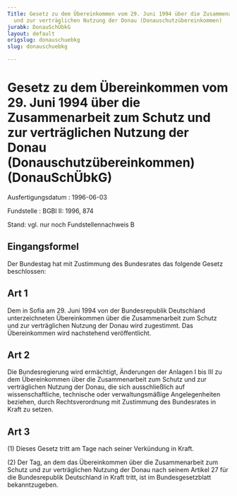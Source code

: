```yaml
---
Title: Gesetz zu dem Übereinkommen vom 29. Juni 1994 über die Zusammenarbeit zum Schutz
  und zur verträglichen Nutzung der Donau (Donauschutzübereinkommen)
jurabk: DonauSchÜbkG
layout: default
origslug: donauschuebkg
slug: donauschuebkg

---
```


# Gesetz zu dem Übereinkommen vom 29. Juni 1994 über die Zusammenarbeit zum Schutz und zur verträglichen Nutzung der Donau (Donauschutzübereinkommen) (DonauSchÜbkG)

Ausfertigungsdatum
:   1996-06-03

Fundstelle
:   BGBl II: 1996, 874

Stand: vgl. nur noch Fundstellennachweis B


## Eingangsformel

Der Bundestag hat mit Zustimmung des Bundesrates das folgende Gesetz
beschlossen:


## Art 1

Dem in Sofia am 29. Juni 1994 von der Bundesrepublik Deutschland
unterzeichneten Übereinkommen über die Zusammenarbeit zum Schutz und
zur verträglichen Nutzung der Donau wird zugestimmt. Das Übereinkommen
wird nachstehend veröffentlicht.


## Art 2

Die Bundesregierung wird ermächtigt, Änderungen der Anlagen I bis III
zu dem Übereinkommen über die Zusammenarbeit zum Schutz und zur
verträglichen Nutzung der Donau, die sich ausschließlich auf
wissenschaftliche, technische oder verwaltungsmäßige Angelegenheiten
beziehen, durch Rechtsverordnung mit Zustimmung des Bundesrates in
Kraft zu setzen.


## Art 3

(1) Dieses Gesetz tritt am Tage nach seiner Verkündung in Kraft.

(2) Der Tag, an dem das Übereinkommen über die Zusammenarbeit zum
Schutz und zur verträglichen Nutzung der Donau nach seinem Artikel 27
für die Bundesrepublik Deutschland in Kraft tritt, ist im
Bundesgesetzblatt bekanntzugeben.

